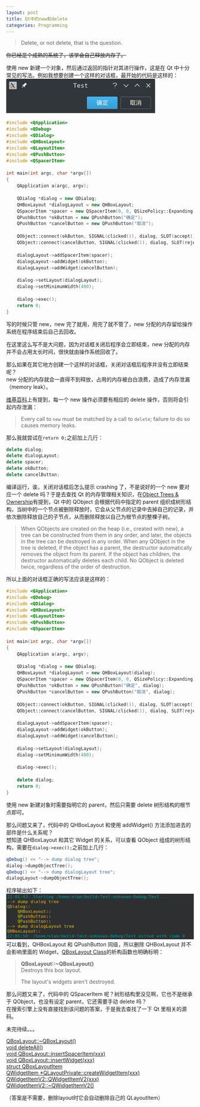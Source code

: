 ```yaml
---
layout: post
title: Qt中的new和delete
categories: Programming
---
```


> Delete, or not delete, that is the question.

<!-- more -->

~~你已经是个成熟的系统了，该学会自己释放内存了。~~

使用 new 新建一个对象，然后通过返回的指针对其进行操作，这是在 Qt 中十分常见的写法。例如我想要创建一个这样的对话框，最开始的代码是这样的：
![test_dialog](/public/image/test_dialog.png)
```cpp
#include <QApplication>
#include <QDebug>
#include <QDialog>
#include <QHBoxLayout>
#include <QLayoutItem>
#include <QPushButton>
#include <QSpacerItem>

int main(int argc, char *argv[])
{
    QApplication a(argc, argv);

    QDialog *dialog = new QDialog;
    QHBoxLayout *dialogLayout = new QHBoxLayout;
    QSpacerItem *spacer = new QSpacerItem(0, 0, QSizePolicy::Expanding);
    QPushButton *okButton = new QPushButton("确定");
    QPushButton *cancelButton = new QPushButton("取消");

    QObject::connect(okButton, SIGNAL(clicked()), dialog, SLOT(accept()));
    QObject::connect(cancelButton, SIGNAL(clicked()), dialog, SLOT(reject()));

    dialogLayout->addSpacerItem(spacer);
    dialogLayout->addWidget(okButton);
    dialogLayout->addWidget(cancelButton);

    dialog->setLayout(dialogLayout);
    dialog->setMinimumWidth(400);

    dialog->exec();
    return 0;
}
```
写的时候只管 new，new 完了就用，用完了就不管了，new 分配的内存留给操作系统在程序结束后自己去回收。  

在这里这么写不是大问题，因为对话框关闭后程序会立即结束，new 分配的内存并不会占用太长时间，很快就由操作系统回收了。  

那么如果在其它地方创建一个这样的对话框，关闭对话框后程序并没有立即结束呢？  
new 分配的内存就会一直得不到释放，占用的内存被白白浪费，造成了内存泄漏（memory leak）。  

[维基百科](https://en.wikipedia.org/wiki/New_and_delete_(C%2B%2B))上有提到，每一个 new 操作必须要有相应的 delete 操作，否则将会引起内存泄漏：  
> Every call to `new` must be matched by a call to `delete`; failure to do so causes memory leaks.

那么我就尝试在`return 0;`之前加上几行：
```cpp
delete dialog;
delete dialogLayout;
delete spacer;
delete okButton;
delete cancelButton;
```
编译运行，诶，关闭对话框后怎么提示 crashing 了，不是说好的一个 new 要对应一个 delete 吗？于是去查找 Qt 的内存管理相关知识，在[Object Trees & Ownership](https://doc.qt.io/qt-5/objecttrees.html)有提到，Qt 中的 QObject 会根据代码中指定的 parent 组织成树形结构，当树中的一个节点被删除释放时，它会从父节点的记录中去掉自己的记录，并依次删除释放自己的子节点，从而删除释放以自己为根节点的整棵子树。  
> When QObjects are created on the heap (i.e., created with new), a tree can be constructed from them in any order, and later, the objects in the tree can be destroyed in any order. When any QObject in the tree is deleted, if the object has a parent, the destructor automatically removes the object from its parent. If the object has children, the destructor automatically deletes each child. No QObject is deleted twice, regardless of the order of destruction.

所以上面的对话框正确的写法应该是这样的：
```cpp
#include <QApplication>
#include <QDebug>
#include <QDialog>
#include <QHBoxLayout>
#include <QLayoutItem>
#include <QPushButton>
#include <QSpacerItem>

int main(int argc, char *argv[])
{
    QApplication a(argc, argv);

    QDialog *dialog = new QDialog;
    QHBoxLayout *dialogLayout = new QHBoxLayout(dialog);
    QSpacerItem *spacer = new QSpacerItem(0, 0, QSizePolicy::Expanding);
    QPushButton *okButton = new QPushButton("确定", dialog);
    QPushButton *cancelButton = new QPushButton("取消", dialog);

    QObject::connect(okButton, SIGNAL(clicked()), dialog, SLOT(accept()));
    QObject::connect(cancelButton, SIGNAL(clicked()), dialog, SLOT(reject()));

    dialogLayout->addSpacerItem(spacer);
    dialogLayout->addWidget(okButton);
    dialogLayout->addWidget(cancelButton);

    dialog->setLayout(dialogLayout);
    dialog->setMinimumWidth(400);

    dialog->exec();

    delete dialog;
    return 0;
}
```
使用 new 新建对象时需要指明它的 parent，然后只需要 delete 树形结构的根节点即可。  

那么问题又来了，代码中的 QHBoxLayout 和使用 addWidget() 方法添加进去的部件是什么关系呢？  
想知道 QHBoxLayout 和其它 Widget 的关系，可以查看 QObject 组成的树形结构，需要在`dialog->exec();`之前加上几行：
```cpp
qDebug() << "--> dump dialog tree";
dialog->dumpObjectTree();
qDebug() << "--> dump dialogLayout tree";
dialogLayout->dumpObjectTree();
```
程序输出如下：
![dump_object_tree](/public/image/dump_object_tree.png)
可以看到，QHBoxLayout 和 QPushButton 同级，所以删除 QHBoxLayout 并不会影响里面的 Widget，[QBoxLayout Class](https://doc.qt.io/qt-5/qboxlayout.html)的析构函数也明确标明：
> **QBoxLayout::~QBoxLayout()**  
> Destroys this box layout.  
>   
> The layout's widgets aren't destroyed.

那么问题又来了，代码中的 QSpacerItem 呢？树形结构里没见啊，它也不是继承于 QObject，也没有设定 parent，它还需要手动 delete 吗？  
在搜索引擎上没有直接找到该问题的答案，于是我去查找了一下 Qt 里相关的源码。

未完待续。。。

[QBoxLayout::~QBoxLayout()](https://code.woboq.org/qt5/qtbase/src/widgets/kernel/qboxlayout.cpp.html#_ZN10QBoxLayoutD1Ev)  
[void deleteAll()](https://code.woboq.org/qt5/qtbase/src/widgets/kernel/qboxlayout.cpp.html#_ZN17QBoxLayoutPrivate9deleteAllEv)  
[void QBoxLayout::insertSpacerItem(xxx)](https://code.woboq.org/qt5/qtbase/src/widgets/kernel/qboxlayout.cpp.html#_ZN10QBoxLayout16insertSpacerItemEiP11QSpacerItem)  
[void QBoxLayout::insertWidget(xxx)](https://code.woboq.org/qt5/qtbase/src/widgets/kernel/qboxlayout.cpp.html#_ZN10QBoxLayout12insertWidgetEiP7QWidgeti6QFlagsIN2Qt13AlignmentFlagEE)  
[struct QBoxLayoutItem](https://code.woboq.org/qt5/qtbase/src/widgets/kernel/qboxlayout.cpp.html#QBoxLayoutItem)  
[QWidgetItem *QLayoutPrivate::createWidgetItem(xxx)](https://code.woboq.org/qt5/qtbase/src/widgets/kernel/qlayout.cpp.html#_ZN14QLayoutPrivate16createWidgetItemEPK7QLayoutP7QWidget)  
[QWidgetItemV2::QWidgetItemV2(xxx)](https://code.woboq.org/qt5/qtbase/src/widgets/kernel/qlayoutitem.cpp.html#_ZN13QWidgetItemV2C1EP7QWidget)  
[QWidgetItemV2::~QWidgetItemV2()](https://code.woboq.org/qt5/qtbase/src/widgets/kernel/qlayoutitem.cpp.html#_ZN13QWidgetItemV2D1Ev)  

（答案是不需要，删除layout时它会自动删除自己的 QLayoutItem）
